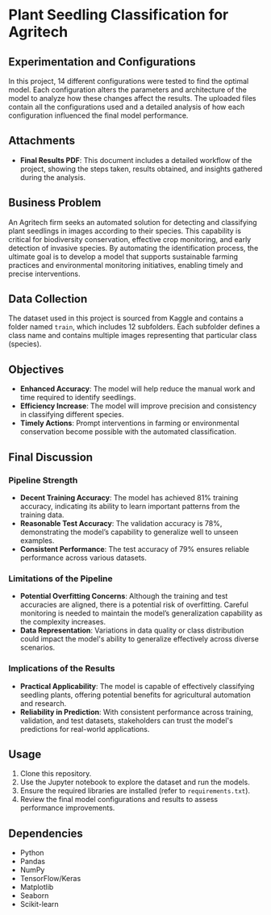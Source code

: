 # Plant Seedling Classification for Agritech

## Experimentation and Configurations
In this project, 14 different configurations were tested to find the optimal model. Each configuration alters the parameters and architecture of the model to analyze how these changes affect the results. The uploaded files contain all the configurations used and a detailed analysis of how each configuration influenced the final model performance.

## Attachments
- **Final Results PDF**: This document includes a detailed workflow of the project, showing the steps taken, results obtained, and insights gathered during the analysis.

## Business Problem
An Agritech firm seeks an automated solution for detecting and classifying plant seedlings in images according to their species. This capability is critical for biodiversity conservation, effective crop monitoring, and early detection of invasive species. By automating the identification process, the ultimate goal is to develop a model that supports sustainable farming practices and environmental monitoring initiatives, enabling timely and precise interventions.

## Data Collection
The dataset used in this project is sourced from Kaggle and contains a folder named `train`, which includes 12 subfolders. Each subfolder defines a class name and contains multiple images representing that particular class (species).

## Objectives
- **Enhanced Accuracy**: The model will help reduce the manual work and time required to identify seedlings.
- **Efficiency Increase**: The model will improve precision and consistency in classifying different species.
- **Timely Actions**: Prompt interventions in farming or environmental conservation become possible with the automated classification.

## Final Discussion

### Pipeline Strength
- **Decent Training Accuracy**: The model has achieved 81% training accuracy, indicating its ability to learn important patterns from the training data.
- **Reasonable Test Accuracy**: The validation accuracy is 78%, demonstrating the model’s capability to generalize well to unseen examples.
- **Consistent Performance**: The test accuracy of 79% ensures reliable performance across various datasets.

### Limitations of the Pipeline
- **Potential Overfitting Concerns**: Although the training and test accuracies are aligned, there is a potential risk of overfitting. Careful monitoring is needed to maintain the model’s generalization capability as the complexity increases.
- **Data Representation**: Variations in data quality or class distribution could impact the model's ability to generalize effectively across diverse scenarios.

### Implications of the Results
- **Practical Applicability**: The model is capable of effectively classifying seedling plants, offering potential benefits for agricultural automation and research.
- **Reliability in Prediction**: With consistent performance across training, validation, and test datasets, stakeholders can trust the model's predictions for real-world applications.

## Usage
1. Clone this repository.
2. Use the Jupyter notebook to explore the dataset and run the models.
3. Ensure the required libraries are installed (refer to `requirements.txt`).
4. Review the final model configurations and results to assess performance improvements.

## Dependencies
- Python
- Pandas
- NumPy
- TensorFlow/Keras
- Matplotlib
- Seaborn
- Scikit-learn
